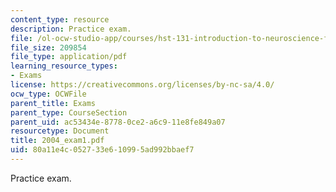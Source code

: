 ```yaml
---
content_type: resource
description: Practice exam.
file: /ol-ocw-studio-app/courses/hst-131-introduction-to-neuroscience-fall-2005/80a11e4c052733e610995ad992bbaef7_2004_exam1.pdf
file_size: 209854
file_type: application/pdf
learning_resource_types:
- Exams
license: https://creativecommons.org/licenses/by-nc-sa/4.0/
ocw_type: OCWFile
parent_title: Exams
parent_type: CourseSection
parent_uid: ac53434e-8778-0ce2-a6c9-11e8fe849a07
resourcetype: Document
title: 2004_exam1.pdf
uid: 80a11e4c-0527-33e6-1099-5ad992bbaef7
---
```

Practice exam.